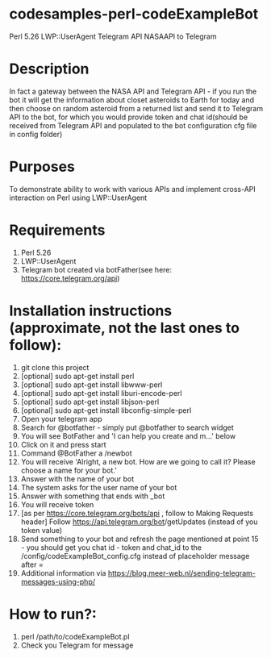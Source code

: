 # codesamples-perl-codeExampleBot
Perl 5.26 LWP::UserAgent Telegram API NASAAPI to Telegram
# Description
In fact a gateway between the NASA API and Telegram API - if you run the bot it will get the information about closet asteroids to Earth for today and then choose on random asteroid from a returned list and send it to Telegram API to the bot, for which you would provide token and chat id(should be received from Telegram API and populated to the bot configuration cfg file in config folder)
# Purposes
To demonstrate ability to work with various APIs and implement cross-API interaction on Perl using LWP::UserAgent
# Requirements
1. Perl 5.26
2. LWP::UserAgent
3. Telegram bot created via botFather(see here: https://core.telegram.org/api)
# Installation instructions (approximate, not the last ones to follow):
1. git clone this project
2. [optional] sudo apt-get install perl
3. [optional] sudo apt-get install libwww-perl
4. [optional] sudo apt-get install liburi-encode-perl
5. [optional] sudo apt-get install libjson-perl
6. [optional] sudo apt-get install libconfig-simple-perl
7. Open your telegram app
8. Search for @botfather - simply put @botfather to search widget
9. You will see BotFather and 'I can help you create and m...' below
10. Click on it and press start
11. Command @BotFather a /newbot
12. You will receive 'Alright, a new bot. How are we going to call it? Please choose a name for your bot.'
13. Answer with the name of your bot
14. The system asks for the user name of your bot
15. Answer with something that ends with _bot
16. You will receive token   
17. [as per https://core.telegram.org/bots/api , follow to Making Requests header] Follow https://api.telegram.org/bot<token>/getUpdates (instead of <token> you token value)
18. Send something to your bot and refresh the page mentioned at point 15 - you should get you chat id - token and chat_id to the /config/codeExampleBot_config.cfg instead of placeholder message after =
19. Additional information via https://blog.meer-web.nl/sending-telegram-messages-using-php/
  
# How to run?:
1. perl /path/to/codeExampleBot.pl
2. Check you Telegram for message
